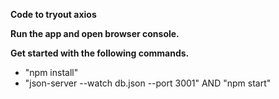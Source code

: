 **Code to tryout axios**

**Run the app and open browser console.**

**Get started with the following commands.**

-   "npm install"
-   "json-server --watch db.json --port 3001" AND "npm start"
